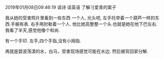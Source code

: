 2019年01月08日09:46:19
读诗
读英语
了解刁爱青的案子

我从她的受害照片里看到一些东西
一个人, 光头吧, 左手托举着一个葫芦一样的东西.手腕有表. 右手用肘勒着一个人.
他比她高整整一个头.也就是她在他下巴左右.
我看了半天,感觉他像个和尚.

有一个手印. 左手,四个手指,没有小拇指.

再就是碧波荡漾的水，白马，受害现场感觉可能在水边. 然后被背回家分解.

